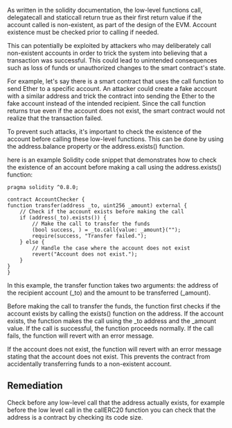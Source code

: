 As written in the solidity documentation, the low-level functions call, delegatecall and staticcall return true as their first return value if the account called is non-existent, as part of the design of the EVM. Account existence must be checked prior to calling if needed.

This can potentially be exploited by attackers who may deliberately call non-existent accounts in order to trick the system into believing that a transaction was successful. This could lead to unintended consequences such as loss of funds or unauthorized changes to the smart contract's state.

For example, let's say there is a smart contract that uses the call function to send Ether to a specific account. An attacker could create a fake account with a similar address and trick the contract into sending the Ether to the fake account instead of the intended recipient. Since the call function returns true even if the account does not exist, the smart contract would not realize that the transaction failed.

To prevent such attacks, it's important to check the existence of the account before calling these low-level functions. This can be done by using the address.balance property or the address.exists() function.

here is an example Solidity code snippet that demonstrates how to check the existence of an account before making a call using the address.exists() function:

    pragma solidity ^0.8.0;

    contract AccountChecker {
    function transfer(address _to, uint256 _amount) external {
        // Check if the account exists before making the call
        if (address(_to).exists()) {
            // Make the call to transfer the funds
            (bool success, ) = _to.call{value: _amount}("");
            require(success, "Transfer failed.");
        } else {
            // Handle the case where the account does not exist
            revert("Account does not exist.");
        }
    }
    }


In this example, the transfer function takes two arguments: the address of the recipient account (_to) and the amount to be transferred (_amount).

Before making the call to transfer the funds, the function first checks if the account exists by calling the exists() function on the address. If the account exists, the function makes the call using the _to address and the _amount value. If the call is successful, the function proceeds normally. If the call fails, the function will revert with an error message.

If the account does not exist, the function will revert with an error message stating that the account does not exist. This prevents the contract from accidentally transferring funds to a non-existent account.

## Remediation

Check before any low-level call that the address actually exists, for example before the low level call in the callERC20 function you can check that the address is a contract by checking its code size.
